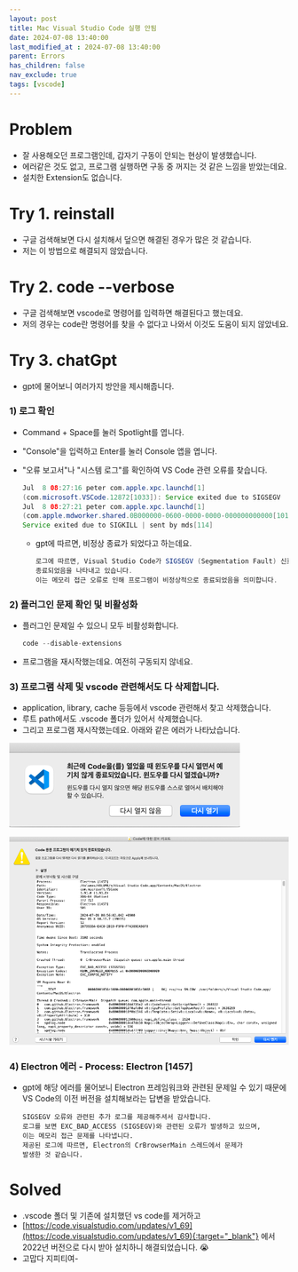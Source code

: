 ```yaml
---
layout: post
title: Mac Visual Studio Code 실행 안됨
date: 2024-07-08 13:40:00
last_modified_at : 2024-07-08 13:40:00
parent: Errors
has_children: false
nav_exclude: true
tags: [vscode]
---
```


# Problem

- 잘 사용해오던 프로그램인데, 갑자기 구동이 안되는 현상이 발생했습니다.
- 에러같은 것도 없고, 프로그램 실행하면 구동 중 꺼지는 것 같은 느낌을 받았는데요.
- 설치한 Extension도 없습니다.

# Try 1. reinstall

- 구글 검색해보면 다시 설치해서 덮으면 해결된 경우가 많은 것 같습니다.
- 저는 이 방법으로 해결되지 않았습니다.

# Try 2. code --verbose

- 구글 검색해보면 vscode로 명령어를 입력하면 해결된다고 했는데요.
- 저의 경우는 code란 명령어를 찾을 수 없다고 나와서 이것도 도움이 되지 않았네요.

# Try 3. chatGpt

- gpt에 물어보니 여러가지 방안을 제시해줍니다.

### 1) 로그 확인

- Command + Space를 눌러 Spotlight를 엽니다.
- "Console"을 입력하고 Enter를 눌러 Console 앱을 엽니다.
- "오류 보고서"나 "시스템 로그"를 확인하여 VS Code 관련 오류를 찾습니다.
    
    ```java
    Jul  8 08:27:16 peter com.apple.xpc.launchd[1] 
    (com.microsoft.VSCode.12872[1033]): Service exited due to SIGSEGV
    Jul  8 08:27:21 peter com.apple.xpc.launchd[1] 
    (com.apple.mdworker.shared.0B000000-0600-0000-0000-000000000000[1016]): 
    Service exited due to SIGKILL | sent by mds[114]
    ```
    
    - gpt에 따르면, 비정상 종료가 되었다고 하는데요.
        
        ```java
        로그에 따르면, Visual Studio Code가 SIGSEGV (Segmentation Fault) 신호로 인해 
        종료되었음을 나타내고 있습니다. 
        이는 메모리 접근 오류로 인해 프로그램이 비정상적으로 종료되었음을 의미합니다. 
        ```
        

### 2)  플러그인 문제 확인 및 비활성화

- 플러그인 문제일 수 있으니 모두 비활성화합니다.
    
    ```java
    code --disable-extensions
    ```
    
- 프로그램을 재시작했는데요. 여전히 구동되지 않네요.

### 3) 프로그램 삭제 및 vscode 관련해서도 다 삭제합니다.

- application, library, cache 등등에서 vscode 관련해서 찾고 삭제했습니다.
- 루트 path에서도 .vscode 폴더가 있어서 삭제했습니다.
- 그리고 프로그램 재시작했는데요. 아래와 같은 에러가 나타났습니다.

![visual_studio_code_problem0](./img/visual_studio_code_problem0.png)

![visual_studio_code_problem1](./img/visual_studio_code_problem1.png)

### 4) Electron 에러 - Process:   Electron [1457]

- gpt에 해당 에러를 물어보니 Electron 프레임워크와 관련된 문제일 수 있기 때문에 VS Code의 이전 버전을 설치해보라는 답변을 받았습니다.
    
    ```
    SIGSEGV 오류와 관련된 추가 로그를 제공해주셔서 감사합니다.
    로그를 보면 EXC_BAD_ACCESS (SIGSEGV)와 관련된 오류가 발생하고 있으며,
    이는 메모리 접근 문제를 나타냅니다. 
    제공된 로그에 따르면, Electron의 CrBrowserMain 스레드에서 문제가 
    발생한 것 같습니다. 
    ```
    

# Solved

- .vscode 폴더 및 기존에 설치했던 vs code를 제거하고
- [https://code.visualstudio.com/updates/v1_69](https://code.visualstudio.com/updates/v1_69){:target="_blank"} 에서 2022년 버전으로 다시 받아 설치하니 해결되었습니다. 😭
- 고맙다 지피티여-